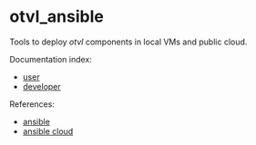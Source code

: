 # otvl_ansible

Tools to deploy *otvl* components in local VMs and public cloud.

Documentation index:

- [user](user.md)
- [developer](developer.md)

References:

- [ansible](https://docs.ansible.com/ansible/latest/index.html)
- [ansible cloud](https://docs.ansible.com/ansible/latest/modules/list_of_cloud_modules.html)